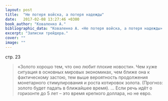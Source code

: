 ```yaml
---
layout: post
title:  "Не потеря войска, а потеря надежды"
date:   2017-02-08 13:27:46 +0300
book_author: "Коваленко А."
bibliographic_data: "Коваленко А. «Не потеря войска, а потеря надежды» - интервью с Сергеем Хестановым. Журнал «Эксперт-Урал», №41-42, 2016 г., стр.21-23"
excerpt: "Записки трейдера."
cover: ""
image: ""
---
```


стр. 23

> «Золото хорошо тем, что оно любит плохие новости». Чем хуже ситуация в основных мировых экономиках, чем ближе она к фактическому застою, тем выше вероятность продолжения монетарного стимулирования и роста котировок золота. (Прогноз: золото будет падать в ближайшее время). … Если речь идёт о горизонте до 5 лет – это время крепкого доллара, но не евро.
